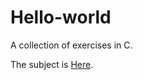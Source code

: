 # Hello-world
A collection of exercises in C.

The subject is [Here](https://github.com/GeniusV/Hello-world/blob/master/subject.md).



